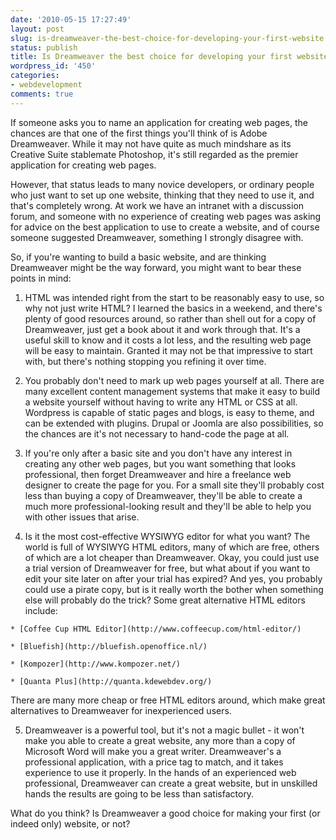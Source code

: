 ```yaml
---
date: '2010-05-15 17:27:49'
layout: post
slug: is-dreamweaver-the-best-choice-for-developing-your-first-website
status: publish
title: Is Dreamweaver the best choice for developing your first website?
wordpress_id: '450'
categories:
- webdevelopment
comments: true
---
```


If someone asks you to name an application for creating web pages, the chances are that one of the first things you'll think of is Adobe Dreamweaver. While it may not have quite as much mindshare as its Creative Suite stablemate Photoshop, it's still regarded as the premier application for creating web pages.

However, that status leads to many novice developers, or ordinary people who just want to set up one website, thinking that they need to use it, and that's completely wrong. At work we have an intranet with a discussion forum, and someone with no experience of creating web pages was asking for advice on the best application to use to create a website, and of course someone suggested Dreamweaver, something I strongly disagree with.

So, if you're wanting to build a basic website, and are thinking Dreamweaver might be the way forward, you might want to bear these points in mind:
	
  1. HTML was intended right from the start to be reasonably easy to use, so why not just write HTML? I learned the basics in a weekend, and there's plenty of good resources around, so rather than shell out for a copy of Dreamweaver, just get a book about it and work through that. It's a useful skill to know and it costs a lot less, and the resulting web page will be easy to maintain. Granted it may not be that impressive to start with, but there's nothing stopping you refining it over time.
	
  2. You probably don't need to mark up web pages yourself at all. There are many excellent content management systems that make it easy to build a website yourself without having to write any HTML or CSS at all. Wordpress is capable of static pages and blogs, is easy to theme, and can be extended with plugins. Drupal or Joomla are also possibilities, so the chances are it's not necessary to hand-code the page at all.

  3. If you're only after a basic site and you don't have any interest in creating any other web pages, but you want something that looks professional, then forget Dreamweaver and hire a freelance web designer to create the page for you. For a small site they'll probably cost less than buying a copy of Dreamweaver, they'll be able to create a much more professional-looking result and they'll be able to help you with other issues that arise.
	
  4. Is it the most cost-effective WYSIWYG editor for what you want? The world is full of WYSIWYG HTML editors, many of which are free, others of which are a lot cheaper than Dreamweaver. Okay, you could just use a trial version of Dreamweaver for free, but what about if you want to edit your site later on after your trial has expired? And yes, you probably could use a pirate copy, but is it really worth the bother when something else will probably do the trick? Some great alternative HTML editors include:

    * [Coffee Cup HTML Editor](http://www.coffeecup.com/html-editor/)
	
    * [Bluefish](http://bluefish.openoffice.nl/)
	
    * [Kompozer](http://www.kompozer.net/)

    * [Quanta Plus](http://quanta.kdewebdev.org/)

There are many more cheap or free HTML editors around, which make great alternatives to Dreamweaver for inexperienced users.

  5. Dreamweaver is a powerful tool, but it's not a magic bullet - it won't make you able to create a great website, any more than a copy of Microsoft Word will make you a great writer. Dreamweaver's a professional application, with a price tag to match, and it takes experience to use it properly. In the hands of an experienced web professional, Dreamweaver can create a great website, but in unskilled hands the results are going to be less than satisfactory.

What do you think? Is Dreamweaver a good choice for making your first (or indeed only) website, or not?

